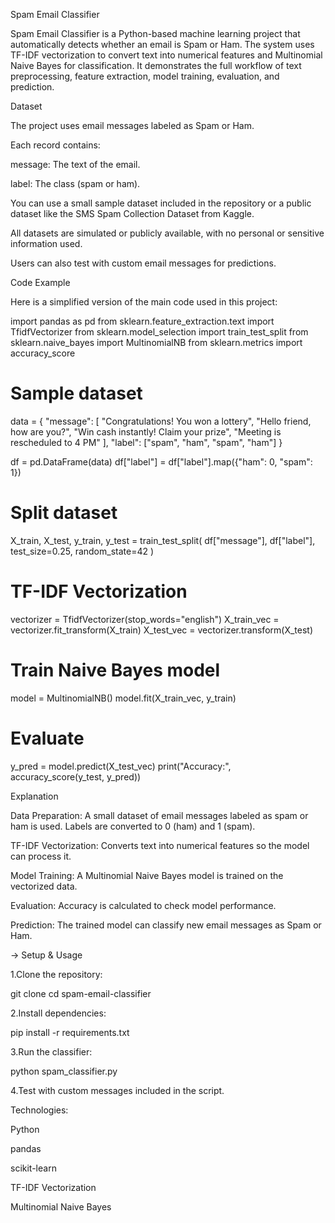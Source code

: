 Spam Email Classifier

Spam Email Classifier is a Python-based machine learning project that automatically detects whether an email is Spam or Ham. The system uses TF-IDF vectorization to convert text into numerical features and Multinomial Naive Bayes for classification. It demonstrates the full workflow of text preprocessing, feature extraction, model training, evaluation, and prediction.

Dataset

The project uses email messages labeled as Spam or Ham.

Each record contains:

message: The text of the email.

label: The class (spam or ham).

You can use a small sample dataset included in the repository or a public dataset like the SMS Spam Collection Dataset from Kaggle.

All datasets are simulated or publicly available, with no personal or sensitive information used.

Users can also test with custom email messages for predictions.

Code Example

Here is a simplified version of the main code used in this project:

import pandas as pd
from sklearn.feature_extraction.text import TfidfVectorizer
from sklearn.model_selection import train_test_split
from sklearn.naive_bayes import MultinomialNB
from sklearn.metrics import accuracy_score

# Sample dataset
data = {
    "message": [
        "Congratulations! You won a lottery",
        "Hello friend, how are you?",
        "Win cash instantly! Claim your prize",
        "Meeting is rescheduled to 4 PM"
    ],
    "label": ["spam", "ham", "spam", "ham"]
}

df = pd.DataFrame(data)
df["label"] = df["label"].map({"ham": 0, "spam": 1})

# Split dataset
X_train, X_test, y_train, y_test = train_test_split(
    df["message"], df["label"], test_size=0.25, random_state=42
)

# TF-IDF Vectorization
vectorizer = TfidfVectorizer(stop_words="english")
X_train_vec = vectorizer.fit_transform(X_train)
X_test_vec = vectorizer.transform(X_test)

# Train Naive Bayes model
model = MultinomialNB()
model.fit(X_train_vec, y_train)

# Evaluate
y_pred = model.predict(X_test_vec)
print("Accuracy:", accuracy_score(y_test, y_pred))

Explanation

Data Preparation: A small dataset of email messages labeled as spam or ham is used. Labels are converted to 0 (ham) and 1 (spam).

TF-IDF Vectorization: Converts text into numerical features so the model can process it.

Model Training: A Multinomial Naive Bayes model is trained on the vectorized data.

Evaluation: Accuracy is calculated to check model performance.

Prediction: The trained model can classify new email messages as Spam or Ham.






-> Setup & Usage







1.Clone the repository:

git clone <your-repo-link>
cd spam-email-classifier


2.Install dependencies:

pip install -r requirements.txt


3.Run the classifier:

python spam_classifier.py


4.Test with custom messages included in the script.





Technologies:





Python

pandas

scikit-learn

TF-IDF Vectorization

Multinomial Naive Bayes
